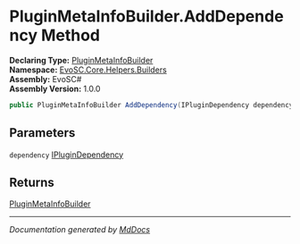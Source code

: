 ﻿<!--  
  <auto-generated>   
    The contents of this file were generated by a tool.  
    Changes to this file may be list if the file is regenerated  
  </auto-generated>   
-->

# PluginMetaInfoBuilder.AddDependency Method

**Declaring Type:** [PluginMetaInfoBuilder](../index.md)  
**Namespace:** [EvoSC.Core.Helpers.Builders](../../index.md)  
**Assembly:** EvoSC\#  
**Assembly Version:** 1.0.0

```csharp
public PluginMetaInfoBuilder AddDependency(IPluginDependency dependency);
```

## Parameters

`dependency`  [IPluginDependency](../../../../Plugins/Abstractions/IPluginDependency/index.md)

## Returns

[PluginMetaInfoBuilder](../index.md)

___

*Documentation generated by [MdDocs](https://github.com/ap0llo/mddocs)*

